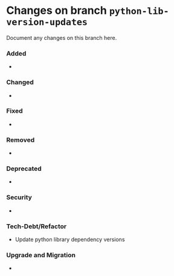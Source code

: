 # Changes on branch `python-lib-version-updates`
Document any changes on this branch here.
### Added
- 

### Changed
- 

### Fixed
- 

### Removed
- 

### Deprecated
- 

### Security
- 

### Tech-Debt/Refactor
- Update python library dependency versions

### Upgrade and Migration
- 

